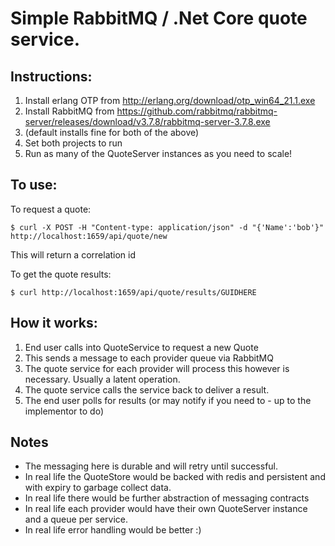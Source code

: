 # Simple RabbitMQ / .Net Core quote service.

## Instructions: 

1. Install erlang OTP from http://erlang.org/download/otp_win64_21.1.exe
2. Install RabbitMQ from https://github.com/rabbitmq/rabbitmq-server/releases/download/v3.7.8/rabbitmq-server-3.7.8.exe
3. (default installs fine for both of the above)
4. Set both projects to run
5. Run as many of the QuoteServer instances as you need to scale!

## To use:

To request a quote:

`$ curl -X POST -H "Content-type: application/json" -d "{'Name':'bob'}" http://localhost:1659/api/quote/new`

This will return a correlation id

To get the quote results:

`$ curl http://localhost:1659/api/quote/results/GUIDHERE`

## How it works:

1. End user calls into QuoteService to request a new Quote
2. This sends a message to each provider queue via RabbitMQ
3. The quote service for each provider will process this however is necessary. Usually a latent operation.
4. The quote service calls the service back to deliver a result.
5. The end user polls for results (or may notify if you need to - up to the implementor to do)

## Notes

* The messaging here is durable and will retry until successful.
* In real life the QuoteStore would be backed with redis and persistent and with expiry to garbage collect data.
* In real life there would be further abstraction of messaging contracts
* In real life each provider would have their own QuoteServer instance and a queue per service.
* In real life error handling would be better :)